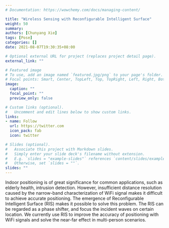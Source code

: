 ```yaml
---
# Documentation: https://wowchemy.com/docs/managing-content/

title: "Wireless Sensing with Reconfigurable Intelligent Surface"
weight: 50
summary: 
authors: [Chunyang Xie]
tags: [Pose]
categories: []
date: 2021-08-07T19:30:35+08:00

# Optional external URL for project (replaces project detail page).
external_link: ""

# Featured image
# To use, add an image named `featured.jpg/png` to your page's folder.
# Focal points: Smart, Center, TopLeft, Top, TopRight, Left, Right, BottomLeft, Bottom, BottomRight.
image: 
  caption: ""
  focal_point: ""
  preview_only: false

# Custom links (optional).
#   Uncomment and edit lines below to show custom links.
links:
- name: Follow
  url: https://twitter.com
  icon_pack: fab
  icon: twitter

# Slides (optional).
#   Associate this project with Markdown slides.
#   Simply enter your slide deck's filename without extension.
#   E.g. `slides = "example-slides"` references `content/slides/example-slides.md`.
#   Otherwise, set `slides = ""`.
slides: ""
---
```


Indoor positioning is of great significance for common applications, such as elderly health, intrusion detection. However, insufficient distance resolution caused by the narrow-band characterization of WiFi signal makes it difficult to achieve accurate positioning. The emergence of Reconfigurable Intelligent Surface (RIS) makes it possible to solve this problem. The RIS can be regarded as a phase shifter, and focus the incident waves on certain location. We currently use RIS to improve the accuracy of positioning with WiFi signals and solve the near-far effect in multi-person scenarios.  



